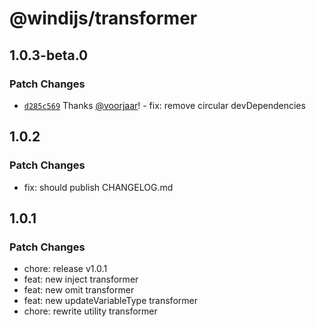 # @windijs/transformer

## 1.0.3-beta.0

### Patch Changes

- [`d285c569`](https://github.com/windijs/windijs/commit/d285c569ec7d4cdd0921f92c7dfe892e58c9cd75) Thanks [@voorjaar](https://github.com/voorjaar)! - fix: remove circular devDependencies

## 1.0.2

### Patch Changes

- fix: should publish CHANGELOG.md

## 1.0.1

### Patch Changes

- chore: release v1.0.1
- feat: new inject transformer
- feat: new omit transformer
- feat: new updateVariableType transformer
- chore: rewrite utility transformer
